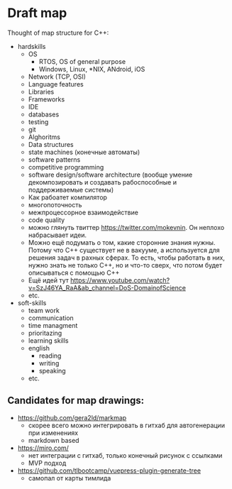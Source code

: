 # Draft map

Thought of map structure for C++:

- hardskills
    - OS
        - RTOS, OS of general purpose
        - Windows, Linux, *NIX, ANdroid, iOS
    - Network (TCP, OSI)
    - Language features
    - Libraries
    - Frameworks
    - IDE
    - databases
    - testing
    - git
    - Alghoritms
    - Data structures
    - state machines (конечные автоматы)
    - software patterns
    - competitive programming
    - software design/software architecture (вообще умение декомпозировать и создавать рабоспособные и поддерживаемые системы)
    - Как рабоатет компилятор
    - многопоточность
    - межпроцессорное взаимодействие
    - code quality
    - можно глянуть твиттер https://twitter.com/mokevnin. Он неплохо набрасывает идеи.
    - Можно ещё подумать о том, какие сторонние знания нужны. Потому что C++ существует не в вакууме, а используется для решения задач в рахных сферах. То есть, чтобы работать в них, нужно знать не только  С++, но и что-то сверх, что потом будет описываться с помощью C++
    - Ещё идей тут https://www.youtube.com/watch?v=SzJ46YA_RaA&ab_channel=DoS-DomainofScience
    - etc.
- soft-skills
    - team work
    - communication
    - time managment
    - prioritazing
    - learning skills
    - english
        - reading
        - writing
        - speaking
    - etc.

## Candidates for map drawings:
- https://github.com/gera2ld/markmap
    - скорее всего можно интегрировать в гитхаб для автогенерации при изменениях
    - markdown based
- https://miro.com/
    - нет интеграции с гитхаб, только конечный рисунок с ссылками
    - MVP подход
- https://github.com/tlbootcamp/vuepress-plugin-generate-tree
    - самопал от карты тимлида
